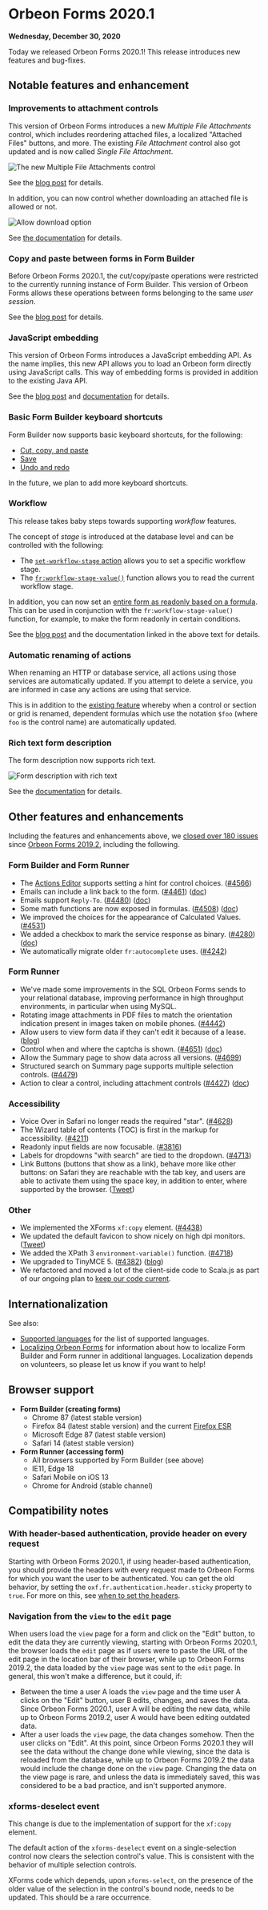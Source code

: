 # Orbeon Forms 2020.1

__Wednesday, December 30, 2020__

Today we released Orbeon Forms 2020.1! This release introduces new features and bug-fixes.

## Notable features and enhancement

### Improvements to attachment controls

This version of Orbeon Forms introduces a new *Multiple File Attachments* control, which includes reordering attached files, a localized "Attached Files" buttons, and more. The existing *File Attachment* control also got updated and is now called *Single File Attachment*.

![The new *Multiple File Attachments* control](/form-runner/component/images/xbl-attachment-multiple.png)

See the [blog post](https://blog.orbeon.com/2020/05/the-new-multiple-file-attachments.html) for details.

In addition, you can now control whether downloading an attached file is allowed or not.

![Allow download option](/form-runner/component/images/xbl-attachment-control-settings.png)

See [the documentation](/form-runner/component/attachment.md) for details. 
 
### Copy and paste between forms in Form Builder

Before Orbeon Forms 2020.1, the cut/copy/paste operations were restricted to the currently running instance of Form Builder. This version of Orbeon Forms allows these operations between forms belonging to the same *user session*.

See the [blog post](https://blog.orbeon.com/2020/06/copying-and-pasting-across-forms.html) for details.
  
### JavaScript embedding

This version of Orbeon Forms introduces a JavaScript embedding API. As the name implies, this new API allows you to load an Orbeon form directly using JavaScript calls. This way of embedding forms is provided in addition to the existing Java API.

See the [blog post](https://blog.orbeon.com/2020/07/introducing-javascript-embedding-api.html) and [documentation](/form-runner/link-embed/javascript-api.md) for details.
  
### Basic Form Builder keyboard shortcuts

Form Builder now supports basic keyboard shortcuts, for the following:

- [Cut, copy, and paste](/form-builder/cut-copy-paste.md#keyboard-shortcuts)
- [Save](/form-builder/form-editor.md#keyboard-shortcuts)
- [Undo and redo](/form-builder/undo-redo.md#keyboard-shortcuts)

In the future, we plan to add more keyboard shortcuts.

### Workflow

This release takes baby steps towards supporting *workflow* features.

The concept of *stage* is introduced at the database level and can be controlled with the following:

- The [`set-workflow-stage` action](/form-runner/advanced/buttons-and-processes/actions-form-runner.md#set-workflow-stage) allows you to set a specific workflow stage.
- The [`fr:workflow-stage-value()`](/xforms/xpath/extension-form-runner.md#fr-workflow-stage-value) function allows you to read the current workflow stage.

In addition, you can now set an [entire form as readonly based on a formula](/form-builder/form-settings.md#formulas). This can be used in conjunction with the `fr:workflow-stage-value()` function, for example, to make the form readonly in certain conditions.

See the [blog post](https://blog.orbeon.com/2021/01/new-workflow-capabilities-in-orbeon.html) and the documentation linked in the above text for details.

### Automatic renaming of actions

When renaming an HTTP or database service, all actions using those services are automatically updated. If you attempt to delete a service, you are informed in case any actions are using that service.

This is in addition to the [existing feature](/form-builder/formulas.md#renaming-of-controls-and-formulas) whereby when a control or section or grid is renamed, dependent formulas which use the notation `$foo` (where `foo` is the control name) are automatically updated.

### Rich text form description

The form description now supports rich text.

![Form description with rich text](/form-builder/images/form-settings-general-html.png)

See the [documentation](/form-builder/form-settings.md) for details.

## Other features and enhancements

Including the features and enhancements above, we [closed over 180 issues](https://github.com/orbeon/orbeon-forms/issues?q=is%3Aissue+is%3Aclosed+project%3Aorbeon%2Forbeon-forms%2F20) since [Orbeon Forms 2019.2](orbeon-forms-2019.2.md), including the following.

### Form Builder and Form Runner

- The [Actions Editor](/form-builder/actions.md) supports setting a hint for control choices. ([\#4566](https://github.com/orbeon/orbeon-forms/issues/4566))
- Emails can include a link back to the form. ([\#4461](https://github.com/orbeon/orbeon-forms/issues/4461)) ([doc](/form-builder/advanced/template-syntax.md#links))
- Emails support `Reply-To`. ([\#4480](https://github.com/orbeon/orbeon-forms/issues/4480)) ([doc](/form-builder/control-settings.md#email-options))
- Some math functions are now exposed in formulas. ([\#4508](https://github.com/orbeon/orbeon-forms/issues/4508)) ([doc](/xforms/xpath/standard-functions.md#xpath-3-0-functions))
- We improved the choices for the appearance of Calculated Values. ([\#4531](https://github.com/orbeon/orbeon-forms/issues/4531))
- We added a checkbox to mark the service response as binary. ([\#4280](https://github.com/orbeon/orbeon-forms/issues/4280)) ([doc](/form-builder/advanced/services-and-actions/http-services.md#advanced-parameters))
- We automatically migrate older `fr:autocomplete` uses. ([\#4242](https://github.com/orbeon/orbeon-forms/issues/4242))

### Form Runner

- We've made some improvements in the SQL Orbeon Forms sends to your relational database, improving performance in high throughput environments, in particular when using MySQL.
- Rotating image attachments in PDF files to match the orientation indication present in images taken on mobile phones. ([\#4442](https://github.com/orbeon/orbeon-forms/issues/4442))
- Allow users to view form data if they can't edit it because of a lease. ([blog](https://blog.orbeon.com/2020/07/allowing-users-to-view-form-data-if.html))
- Control when and where the captcha is shown. ([\#4651](https://github.com/orbeon/orbeon-forms/issues/4651)) ([doc](/configuration/properties/form-runner-detail-page.md#captcha))
- Allow the Summary page to show data across all versions. ([\#4699](https://github.com/orbeon/orbeon-forms/issues/4699))
- Structured search on Summary page supports multiple selection controls. ([\#4479](https://github.com/orbeon/orbeon-forms/issues/4479))
- Action to clear a control, including attachment controls ([\#4427](https://github.com/orbeon/orbeon-forms/issues/4427)) ([doc](/form-builder/advanced/services-and-actions/actions-syntax.md#clearing-the-value-of-a-control))

### Accessibility

- Voice Over in Safari no longer reads the required "star". ([\#4628](https://github.com/orbeon/orbeon-forms/issues/4628))
- The Wizard table of contents (TOC) is first in the markup for accessibility. ([\#4211](https://github.com/orbeon/orbeon-forms/issues/4211))
- Readonly input fields are now focusable. ([\#3816](https://github.com/orbeon/orbeon-forms/issues/3816))
- Labels for dropdowns "with search" are tied to the dropdown. ([\#4713](https://github.com/orbeon/orbeon-forms/issues/4713))
- Link Buttons (buttons that show as a link), behave more like other buttons: on Safari they are reachable with the tab key, and users are able to activate them using the space key, in addition to enter, where supported by the browser. ([Tweet](https://twitter.com/orbeon/status/1288634524641894400))

### Other

- We implemented the XForms `xf:copy` element. ([\#4438](https://github.com/orbeon/orbeon-forms/issues/4438))
- We updated the default favicon to show nicely on high dpi monitors. ([Tweet](https://twitter.com/orbeon/status/1274053039062540288))
- We added the XPath 3 `environment-variable()` function. ([\#4718](https://github.com/orbeon/orbeon-forms/issues/4718))
- We upgraded to TinyMCE 5. ([\#4382](https://github.com/orbeon/orbeon-forms/issues/4382)) ([blog](https://blog.orbeon.com/2020/01/upgrading-to-tinymce-5.html))
- We refactored and moved a lot of the client-side code to Scala.js as part of our ongoing plan to [keep our code current](https://blog.orbeon.com/2019/12/keeping-our-code-current.html).

## Internationalization

See also:  

- [Supported languages](/form-runner/feature/supported-languages.md) for the list of supported languages.
- [Localizing Orbeon Forms](/contributors/localizing-orbeon-forms.md) for information about how to localize Form Builder and Form runner in additional languages. Localization depends on volunteers, so please let us know if you want to help!

## Browser support

- **Form Builder (creating forms)**
    - Chrome 87 (latest stable version)
    - Firefox 84 (latest stable version) and the current [Firefox ESR](https://www.mozilla.org/en-US/firefox/enterprise/)
    - Microsoft Edge 87 (latest stable version)
    - Safari 14 (latest stable version)
- **Form Runner (accessing form)**
    - All browsers supported by Form Builder (see above)
    - IE11, Edge 18
    - Safari Mobile on iOS 13
    - Chrome for Android (stable channel)

## Compatibility notes

### With header-based authentication, provide header on every request

Starting with Orbeon Forms 2020.1, if using header-based authentication, you should provide the headers with every request made to Orbeon Forms for which you want the user to be authenticated. You can get the old behavior, by setting the `oxf.fr.authentication.header.sticky` property to `true`. For more on this, see [when to set the headers](/form-runner/access-control/users.md#when-to-set-the-headers).

### Navigation from the `view` to the `edit` page

When users load the `view` page for a form and click on the "Edit" button, to edit the data they are currently viewing, starting with Orbeon Forms 2020.1, the browser loads the `edit` page as if users were to paste the URL of the edit page in the location bar of their browser, while up to Orbeon Forms 2019.2, the data loaded by the `view` page was sent to the `edit` page. In general, this won't make a difference, but it could, if:

- Between the time a user A loads the `view` page and the time user A clicks on the "Edit" button, user B edits, changes, and saves the data. Since Orbeon Forms 2020.1, user A will be editing the new data, while up to Orbeon Forms 2019.2, user A would  have been editing outdated data.
- After a user loads the `view` page, the data changes somehow. Then the user clicks on "Edit". At this point, since Orbeon Forms 2020.1 they will see the data without the change done while viewing, since the data is reloaded from the database, while up to Orbeon Forms 2019.2 the data would include the change done on the `view` page. Changing the data on the view page is rare, and unless the data is immediately saved, this was considered to be a bad practice, and isn't supported anymore.

### xforms-deselect event

This change is due to the implementation of support for the `xf:copy` element.

The default action of the `xforms-deselect` event on a single-selection control now clears the selection control's value. This is consistent with the behavior of multiple selection controls.

XForms code which depends, upon `xforms-select`, on the presence of the older value of the selection in the control's bound node, needs to be updated. This should be a rare occurrence.
